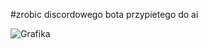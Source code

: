 #zrobic discordowego bota przypietego do ai

![Grafika](https://github.com/user-attachments/assets/f04bc79f-2da7-4c14-9a82-b55598ce4c38)
